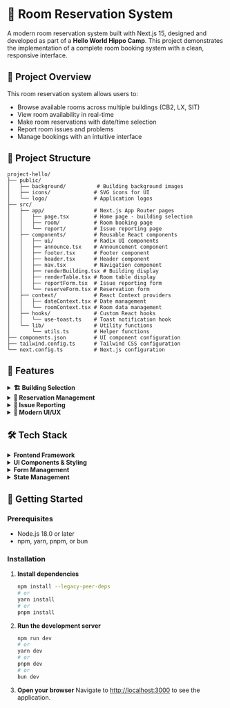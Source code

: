 # 🏢 Room Reservation System

A modern room reservation system built with Next.js 15, designed and developed as part of a **Hello World Hippo Camp**. This project demonstrates the implementation of a complete room booking system with a clean, responsive interface.

## 🎯 Project Overview

This room reservation system allows users to:
- Browse available rooms across multiple buildings (CB2, LX, SIT)
- View room availability in real-time
- Make room reservations with date/time selection
- Report room issues and problems
- Manage bookings with an intuitive interface

## 📁 Project Structure

```
project-hello/
├── public/
│   ├── background/          # Building background images
│   ├── icons/              # SVG icons for UI
│   └── logo/               # Application logos
├── src/
│   ├── app/                # Next.js App Router pages
│   │   ├── page.tsx        # Home page - building selection
│   │   ├── room/           # Room booking page
│   │   └── report/         # Issue reporting page
│   ├── components/         # Reusable React components
│   │   ├── ui/             # Radix UI components
│   │   ├── announce.tsx    # Announcement component
│   │   ├── footer.tsx      # Footer component
│   │   ├── header.tsx      # Header component
│   │   ├── nav.tsx         # Navigation component
│   │   ├── renderBuilding.tsx # Building display
│   │   ├── renderTable.tsx # Room table display
│   │   ├── reportForm.tsx  # Issue reporting form
│   │   └── reserveForm.tsx # Reservation form
│   ├── context/            # React Context providers
│   │   ├── dateContext.tsx # Date management
│   │   └── roomContext.tsx # Room data management
│   ├── hooks/              # Custom React hooks
│   │   └── use-toast.ts    # Toast notification hook
│   └── lib/                # Utility functions
│       └── utils.ts        # Helper functions
├── components.json         # UI component configuration
├── tailwind.config.ts      # Tailwind CSS configuration
└── next.config.ts          # Next.js configuration
```

## 🚀 Features

<details>
<summary><strong>🏗️ Building Selection</strong></summary>

- **CB2 Building**: Modern classrooms and meeting rooms
- **LX Building**: Lecture halls and seminar rooms  
- **SIT Building**: Technical labs and workshop spaces

</details>

<details>
<summary><strong>📅 Reservation Management</strong></summary>

- Interactive calendar for date selection
- Real-time availability checking
- Time slot booking system
- Reservation confirmation

</details>

<details>
<summary><strong>🔧 Issue Reporting</strong></summary>

- Report room problems and maintenance issues
- Track issue status and resolution
- User-friendly reporting interface

</details>

<details>
<summary><strong>🎨 Modern UI/UX</strong></summary>

- Responsive design for all devices
- Clean, professional interface
- Smooth animations and transitions
- Accessibility-focused design

</details>

## 🛠️ Tech Stack

<details>
<summary><strong>Frontend Framework</strong></summary>

- **Next.js 15** - React framework with App Router
- **React 19** - Modern React with latest features
- **TypeScript** - Type-safe development

</details>

<details>
<summary><strong>UI Components & Styling</strong></summary>

- **Tailwind CSS** - Utility-first CSS framework
- **Radix UI** - Headless UI components
- **Lucide React** - Beautiful icons
- **Tailwind Animate** - Smooth animations

</details>

<details>
<summary><strong>Form Management</strong></summary>

- **React Hook Form** - Performant form handling
- **Zod** - Schema validation
- **@hookform/resolvers** - Form validation integration

</details>

<details>
<summary><strong>State Management</strong></summary>

- **React Context API** - Global state management
- **Custom Hooks** - Reusable stateful logic

</details>

## 🏁 Getting Started

### Prerequisites
- Node.js 18.0 or later
- npm, yarn, pnpm, or bun

### Installation

1. **Install dependencies**
   ```bash
   npm install --legacy-peer-deps
   # or
   yarn install
   # or
   pnpm install
   ```

2. **Run the development server**
   ```bash
   npm run dev
   # or
   yarn dev
   # or
   pnpm dev
   # or
   bun dev
   ```

3. **Open your browser**
   Navigate to [http://localhost:3000](http://localhost:3000) to see the application.